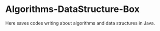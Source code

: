 # Algorithms-DataStructure-Box
Here saves codes writing about algorithms and data structures in Java.
